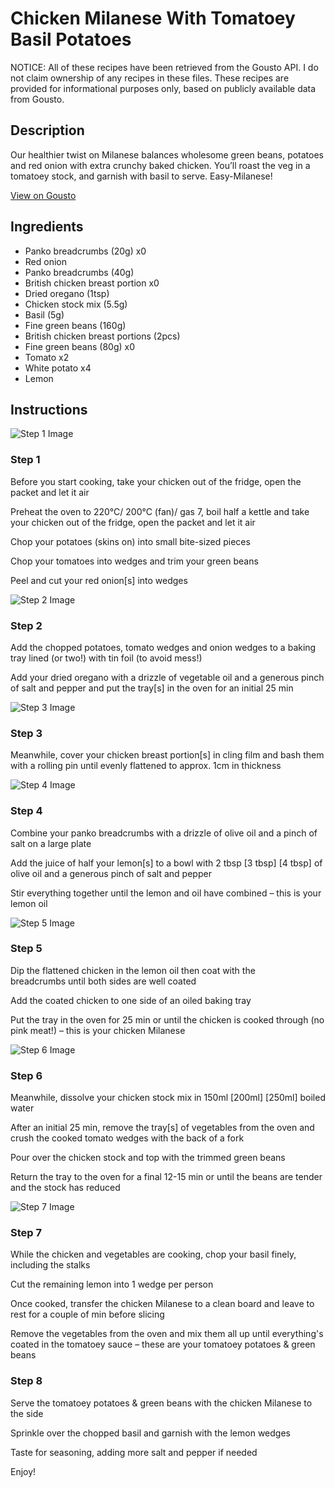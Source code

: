 # Chicken Milanese With Tomatoey Basil Potatoes 

NOTICE: All of these recipes have been retrieved from the Gousto API. I do not claim ownership of any recipes in these files. These recipes are provided for informational purposes only, based on publicly available data from Gousto.

## Description

Our healthier twist on Milanese balances wholesome green beans, potatoes and red onion with extra crunchy baked chicken. You’ll roast the veg in a tomatoey stock, and garnish with basil to serve. Easy-Milanese!

[View on Gousto](https://www.gousto.co.uk/recipes/cookbook/chicken-milanese-with-tomatoey-basil-roasties)

## Ingredients

- Panko breadcrumbs (20g) x0
- Red onion
- Panko breadcrumbs (40g)
- British chicken breast portion x0
- Dried oregano (1tsp)
- Chicken stock mix (5.5g)
- Basil (5g)
- Fine green beans (160g)
- British chicken breast portions (2pcs)
- Fine green beans (80g) x0
- Tomato x2
- White potato x4
- Lemon

## Instructions

![Step 1 Image](https://production-media.gousto.co.uk/cms/recipe-step-image/Step-1-1638792342085-x200.jpg)

### Step 1

Before you start cooking, take your chicken out of the fridge, open the packet and let it air

Preheat the oven to 220°C/ 200°C (fan)/ gas 7, boil half a kettle and take your chicken out of the fridge, open the packet and let it air

Chop your potatoes (skins on) into small bite-sized pieces

Chop your tomatoes into wedges and trim your green beans

Peel and cut your red onion[s] into wedges

![Step 2 Image](https://production-media.gousto.co.uk/cms/recipe-step-image/Step-2-1638792345467-x200.jpg)

### Step 2

Add the chopped potatoes, tomato wedges and onion wedges to a baking tray lined (or two!) with tin foil (to avoid mess!)

Add your dried oregano with a drizzle of vegetable oil and a generous pinch of salt and pepper and put the tray[s] in the oven for an initial 25 min

![Step 3 Image](https://production-media.gousto.co.uk/cms/recipe-step-image/Step-3-1638792347799-x200.jpg)

### Step 3

Meanwhile, cover your chicken breast portion[s] in cling film and bash them with a rolling pin until evenly flattened to approx. 1cm in thickness

![Step 4 Image](https://production-media.gousto.co.uk/cms/recipe-step-image/Step-4-1638792350824-x200.jpg)

### Step 4

Combine your panko breadcrumbs with a drizzle of olive oil and a pinch of salt on a large plate

Add the juice of half your lemon[s] to a bowl with 2 tbsp<span class="text-purple"> [3 tbsp]</span> <span class="text-danger">[4 tbsp]</span> of olive oil and a generous pinch of salt and pepper

Stir everything together until the lemon and oil have combined – this is your lemon oil

![Step 5 Image](https://production-media.gousto.co.uk/cms/recipe-step-image/Step-5-1638792353501-x200.jpg)

### Step 5

Dip the flattened chicken in the lemon oil then coat with the breadcrumbs until both sides are well coated

Add the coated chicken to one side of an oiled baking tray

Put the tray in the oven for 25 min or until the chicken is cooked through (no pink meat!) – this is your chicken Milanese

![Step 6 Image](https://production-media.gousto.co.uk/cms/recipe-step-image/Step-6-1638792356912-x200.jpg)

### Step 6

Meanwhile, dissolve your chicken stock mix in 150ml <span class="text-purple">[200ml]</span><span class="text-danger"> [250ml]</span> boiled water

After an initial 25 min, remove the tray[s] of vegetables from the oven and crush the cooked tomato wedges with the back of a fork

Pour over the chicken stock and top with the trimmed green beans

Return the tray to the oven for a final 12-15 min or until the beans are tender and the stock has reduced

![Step 7 Image](https://production-media.gousto.co.uk/cms/recipe-step-image/Step-7-1638792359103-x200.jpg)

### Step 7

While the chicken and vegetables are cooking, chop your basil finely, including the stalks

Cut the remaining lemon into 1 wedge per person

Once cooked, transfer the chicken Milanese to a clean board and leave to rest for a couple of min before slicing

Remove the vegetables from the oven and mix them all up until everything's coated in the tomatoey sauce – these are your tomatoey potatoes & green beans

### Step 8

Serve the tomatoey potatoes & green beans with the chicken Milanese to the side

Sprinkle over the chopped basil and garnish with the lemon wedges

Taste for seasoning, adding more salt and pepper if needed

Enjoy!

